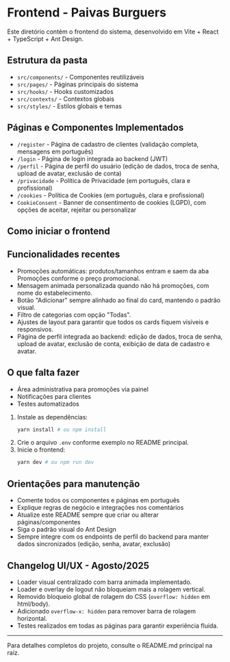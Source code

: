 # Frontend - Paivas Burguers

Este diretório contém o frontend do sistema, desenvolvido em Vite + React + TypeScript + Ant Design.

## Estrutura da pasta
- `src/components/` - Componentes reutilizáveis
- `src/pages/` - Páginas principais do sistema
- `src/hooks/` - Hooks customizados
- `src/contexts/` - Contextos globais
- `src/styles/` - Estilos globais e temas


## Páginas e Componentes Implementados
- `/register` - Página de cadastro de clientes (validação completa, mensagens em português)
- `/login` - Página de login integrada ao backend (JWT)
- `/perfil` - Página de perfil do usuário (edição de dados, troca de senha, upload de avatar, exclusão de conta)
- `/privacidade` - Política de Privacidade (em português, clara e profissional)
- `/cookies` - Política de Cookies (em português, clara e profissional)
- `CookieConsent` - Banner de consentimento de cookies (LGPD), com opções de aceitar, rejeitar ou personalizar


## Como iniciar o frontend


## Funcionalidades recentes
- Promoções automáticas: produtos/tamanhos entram e saem da aba Promoções conforme o preço promocional.
- Mensagem animada personalizada quando não há promoções, com nome do estabelecimento.
- Botão "Adicionar" sempre alinhado ao final do card, mantendo o padrão visual.
- Filtro de categorias com opção "Todas".
- Ajustes de layout para garantir que todos os cards fiquem visíveis e responsivos.
- Página de perfil integrada ao backend: edição de dados, troca de senha, upload de avatar, exclusão de conta, exibição de data de cadastro e avatar.

## O que falta fazer
- Área administrativa para promoções via painel
- Notificações para clientes
- Testes automatizados


1. Instale as dependências:
   ```bash
   yarn install # ou npm install
   ```
2. Crie o arquivo `.env` conforme exemplo no README principal.
3. Inicie o frontend:
   ```bash
   yarn dev # ou npm run dev
   ```


## Orientações para manutenção
- Comente todos os componentes e páginas em português
- Explique regras de negócio e integrações nos comentários
- Atualize este README sempre que criar ou alterar páginas/componentes
- Siga o padrão visual do Ant Design
- Sempre integre com os endpoints de perfil do backend para manter dados sincronizados (edição, senha, avatar, exclusão)

## Changelog UI/UX - Agosto/2025

- Loader visual centralizado com barra animada implementado.
- Loader e overlay de logout não bloqueiam mais a rolagem vertical.
- Removido bloqueio global de rolagem do CSS (`overflow: hidden` em html/body).
- Adicionado `overflow-x: hidden` para remover barra de rolagem horizontal.
- Testes realizados em todas as páginas para garantir experiência fluida.

---
Para detalhes completos do projeto, consulte o README.md principal na raiz.
